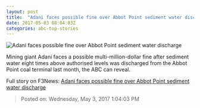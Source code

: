 ```yaml
---
layout: post
title:  "Adani faces possible fine over Abbot Point sediment water discharge"
date: 2017-05-03 08:04:03Z
categories: abc-top-stories
---
```


![Adani faces possible fine over Abbot Point sediment water discharge](http://www.abc.net.au/news/image/6303402-1x1-700x700.jpg)

Mining giant Adani faces a possible multi-million-dollar fine after sediment water eight times above authorised levels was discharged from the Abbot Point coal terminal last month, the ABC can reveal.


Full story on F3News: [Adani faces possible fine over Abbot Point sediment water discharge](http://www.f3nws.com/n/A2cXYD)

> Posted on: Wednesday, May 3, 2017 1:04:03 PM
